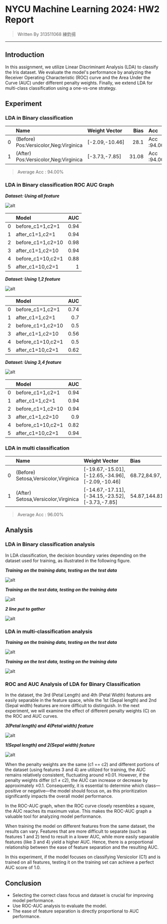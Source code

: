 # NYCU Machine Learning 2024: HW2 Report

> Written By 313511068 練鈞揚
---

## Introduction

In this assignment, we utilize Linear Discriminant Analysis (LDA) to classify the Iris dataset. We evaluate the model's performance by analyzing the Receiver Operating Characteristic (ROC) curve and the Area Under the Curve (AUC) under different penalty weights. Finally, we extend LDA for multi-class classification using a one-vs-one strategy.

## Experiment

### LDA in Binary classification

|    | Name                                  | Weight Vector   |   Bias | Acc         |
|---:|:--------------------------------------|:----------------|-------:|:------------|
|  0 | (Before) Pos:Versicolor,Neg:Virginica | [-2.09,-10.46]  |  28.1  | Acc :94.00% |
|  1 | (After) Pos:Versicolor,Neg:Virginica  | [-3.73,-7.85]   |  31.08 | Acc :94.00% |

> Average Acc : 94.00%

### LDA in Binary classification ROC AUC Graph

***Dataset: Using all feature***

![alt](./assets/part3/Using%20all%20feature.jpg)

|    | Model             |   AUC |
|---:|:------------------|------:|
|  0 | before_c1=1,c2=1  |  0.94 |
|  1 | after_c1=1,c2=1   |  0.94 |
|  2 | before_c1=1,c2=10 |  0.98 |
|  3 | after_c1=1,c2=10  |  0.94 |
|  4 | before_c1=10,c2=1 |  0.88 |
|  5 | after_c1=10,c2=1  |  1    |

***Dataset: Using 1,2 feature***

![alt](./assets/part3/Using%201,2%20feature.jpg)

|    | Model             |   AUC |
|---:|:------------------|------:|
|  0 | before_c1=1,c2=1  |  0.74 |
|  1 | after_c1=1,c2=1   |  0.7  |
|  2 | before_c1=1,c2=10 |  0.5  |
|  3 | after_c1=1,c2=10  |  0.56 |
|  4 | before_c1=10,c2=1 |  0.5  |
|  5 | after_c1=10,c2=1  |  0.62 |

***Dataset: Using 3,4 feature***

![alt](./assets/part3/Using%203,4%20feature.jpg)

|    | Model             |   AUC |
|---:|:------------------|------:|
|  0 | before_c1=1,c2=1  |  0.94 |
|  1 | after_c1=1,c2=1   |  0.94 |
|  2 | before_c1=1,c2=10 |  0.94 |
|  3 | after_c1=1,c2=10  |  0.9  |
|  4 | before_c1=10,c2=1 |  0.82 |
|  5 | after_c1=10,c2=1  |  0.94 |

### LDA in multi classification

|    | Name                                 | Weight Vector                                  | Bias               |Acc         |
|---:|:-------------------------------------|:-----------------------------------------------|:-------------------|:------------|
|  0 | (Before) Setosa,Versicolor,Virginica | [-19.67,-15.01],[-12.65,-34.96],[-2.09,-10.46] | 68.72,84.97,28.10  |Acc :96.00% |
|  1 | (After) Setosa,Versicolor,Virginica  | [-14.67,-17.11],[-34.15,-23.52],[-3.73,-7.85]  | 54.87,144.81,31.08 |Acc :96.00% |

> Average Acc : 96.00%

## Analysis

### LDA in Binary classification analysis

In LDA classification, the decision boundary varies depending on the dataset used for training, as illustrated in the following figure.

***Training on the training data, testing on the test data***

![alt](./assets/part2/before.jpg)

***Training on the test data, testing on the training data***

![alt](./assets/part2/after.jpg)

***2 line put to gather***

![alt](./assets/part2/all.jpg)

### LDA in multi-classification analysis

***Training on the training data, testing on the test data***

![alt](./assets/part4/before.jpg)

***Training on the test data, testing on the training data***

![alt](./assets/part4/after.jpg)

### ROC and AUC Analysis of LDA for Binary Classification

In the dataset, the 3rd (Petal Length) and 4th (Petal Width) features are easily separable in the feature space, while the 1st (Sepal length) and 2nd (Sepal width) features are more difficult to distinguish. In the next experiment, we will examine the effect of different penalty weights (C) on the ROC and AUC curves.

***3(Petal length) and 4(Petal width) feature***

![alt](./assets/data_point.png)

***1(Sepal length) and 2(Sepal width) feature***

![alt](./assets/data_point_1_2.png)

When the penalty weights are the same (c1 == c2) and different portions of the dataset (using features 3 and 4) are utilized for training, the AUC remains relatively consistent, fluctuating around ±0.01. However, if the penalty weights differ (c1 ≠ c2), the AUC can increase or decrease by approximately ±0.1. Consequently, it is essential to determine which class—positive or negative—the model should focus on, as this prioritization significantly impacts the overall model performance.

In the ROC-AUC graph, when the ROC curve closely resembles a square, the AUC reaches its maximum value. This makes the ROC-AUC graph a valuable tool for analyzing model performance.

When training the model on different features from the same dataset, the results can vary. Features that are more difficult to separate (such as features 1 and 2) tend to result in a lower AUC, while more easily separable features (like 3 and 4) yield a higher AUC. Hence, there is a proportional relationship between the ease of feature separation and the resulting AUC.

In this experiment, if the model focuses on classifying Versicolor (C1) and is trained on all features, testing it on the training set can achieve a perfect AUC score of 1.0.

## Conclusion

- Selecting the correct class focus and dataset is crucial for improving model performance.
- Use ROC-AUC analysis to evaluate the model.
- The ease of feature separation is directly proportional to AUC performance.
